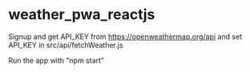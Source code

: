 # weather_pwa_reactjs
Signup and get API_KEY from https://openweathermap.org/api
and set API_KEY in src/api/fetchWeather.js

Run the app with "npm start"

